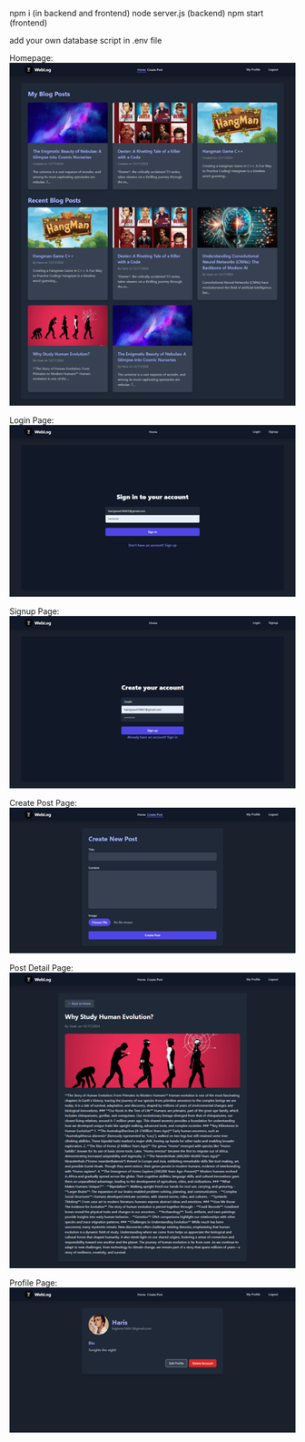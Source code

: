 npm i (in backend and frontend)
node server.js (backend)
npm start (frontend)

add your own database script in .env file


Homepage:
![screenshot](HomePage.png)

Login Page:
![screenshot](LoginPage.png)
 
Signup Page:
![screenshot](SignupPage.png)
 
Create Post Page:
![screenshot](CreatePost.png)
 
Post Detail Page:
![screenshot](Detail.png)
 
Profile Page:
![screenshot](Profile.png)
 
